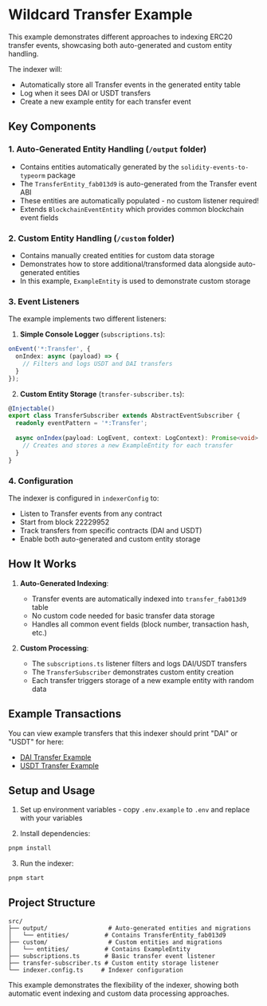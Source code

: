 # Wildcard Transfer Example

This example demonstrates different approaches to indexing ERC20 transfer events, showcasing both auto-generated and custom entity handling.

The indexer will:
- Automatically store all Transfer events in the generated entity table
- Log when it sees DAI or USDT transfers
- Create a new example entity for each transfer event

## Key Components

### 1. Auto-Generated Entity Handling (`/output` folder)
- Contains entities automatically generated by the `solidity-events-to-typeorm` package
- The `TransferEntity_fab013d9` is auto-generated from the Transfer event ABI
- These entities are automatically populated - no custom listener required!
- Extends `BlockchainEventEntity` which provides common blockchain event fields

### 2. Custom Entity Handling (`/custom` folder)
- Contains manually created entities for custom data storage
- Demonstrates how to store additional/transformed data alongside auto-generated entities
- In this example, `ExampleEntity` is used to demonstrate custom storage

### 3. Event Listeners
The example implements two different listeners:

1. **Simple Console Logger** (`subscriptions.ts`):
```typescript
onEvent('*:Transfer', {
  onIndex: async (payload) => {
    // Filters and logs USDT and DAI transfers
  }
});
```

2. **Custom Entity Storage** (`transfer-subscriber.ts`):
```typescript
@Injectable()
export class TransferSubscriber extends AbstractEventSubscriber {
  readonly eventPattern = '*:Transfer';
  
  async onIndex(payload: LogEvent, context: LogContext): Promise<void> {
    // Creates and stores a new ExampleEntity for each transfer
  }
}
```

### 4. Configuration
The indexer is configured in `indexerConfig` to:
- Listen to Transfer events from any contract
- Start from block 22229952
- Track transfers from specific contracts (DAI and USDT)
- Enable both auto-generated and custom entity storage

## How It Works

1. **Auto-Generated Indexing**:
   - Transfer events are automatically indexed into `transfer_fab013d9` table
   - No custom code needed for basic transfer data storage
   - Handles all common event fields (block number, transaction hash, etc.)

2. **Custom Processing**:
   - The `subscriptions.ts` listener filters and logs DAI/USDT transfers
   - The `TransferSubscriber` demonstrates custom entity creation
   - Each transfer triggers storage of a new example entity with random data

## Example Transactions
You can view example transfers that this indexer should print "DAI" or "USDT" for here:
- [DAI Transfer Example](https://etherscan.io/tx/0x130903e7de4317725465ddd7cdce63323cb52acd64635218c2b4ee6e03c7c3e4)
- [USDT Transfer Example](https://etherscan.io/tx/0xcffc11794ae390b8ed75b12676be839dad7a74b89cd88c4fec538333882058f6)

## Setup and Usage

1. Set up environment variables - copy `.env.example` to `.env` and replace with your variables

2. Install dependencies:
```bash
pnpm install
```

3. Run the indexer:
```bash
pnpm start
```

## Project Structure
```
src/
├── output/                 # Auto-generated entities and migrations
│   └── entities/          # Contains TransferEntity_fab013d9
├── custom/                 # Custom entities and migrations
│   └── entities/          # Contains ExampleEntity
├── subscriptions.ts       # Basic transfer event listener
├── transfer-subscriber.ts # Custom entity storage listener
└── indexer.config.ts     # Indexer configuration
```

This example demonstrates the flexibility of the indexer, showing both automatic event indexing and custom data processing approaches.